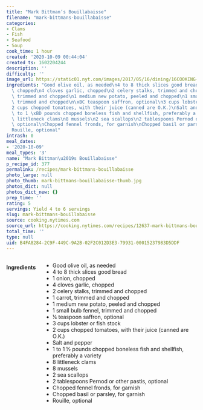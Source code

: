 ```yaml
---
title: "Mark Bittman’s Bouillabaisse"
filename: "mark-bittmans-bouillabaisse"
categories:
- Clams
- Fish
- Seafood
- Soup
cook_time: 1 hour
created: '2020-10-09 00:44:04'
created_ts: 1602204244
description: ''
difficulty: ''
image_url: https://static01.nyt.com/images/2017/05/16/dining/16COOKING-BITTMAN-BOUILLABAISSE/16COOKING-BITTMAN-BOUILLABAISSE-articleLarge.jpg
ingredients: "Good olive oil, as needed\n4 to 8 thick slices good bread\n1 onion,\
  \ chopped\n4 cloves garlic, chopped\n2 celery stalks, trimmed and chopped\n1 carrot,\
  \ trimmed and chopped\n1 medium new potato, peeled and chopped\n1 small bulb fennel,\
  \ trimmed and chopped\n\xBC teaspoon saffron, optional\n3 cups lobster or fish stock\n\
  2 cups chopped tomatoes, with their juice (canned are O.K.)\nSalt and pepper\n1\
  \ to 1 \xBD pounds chopped boneless fish and shellfish, preferably a variety\n8\
  \ littleneck clams\n8 mussels\n2 sea scallops\n2 tablespoons Pernod or other pastis,\
  \ optional\nChopped fennel fronds, for garnish\nChopped basil or parsley, for garnish\n\
  Rouille, optional"
intrash: 0
meal_dates:
- '2020-10-09'
meal_types: '3'
name: "Mark Bittman\u2019s Bouillabaisse"
p_recipe_id: 377
permalink: /recipes/mark-bittmans-bouillabaisse
photo_large: null
photo_thumb: mark-bittmans-bouillabaisse-thumb.jpg
photos_dict: null
photos_dict_new: {}
prep_time: ''
rating: 5
servings: Yield 4 to 6 servings
slug: mark-bittmans-bouillabaisse
source: cooking.nytimes.com
source_url: https://cooking.nytimes.com/recipes/12637-mark-bittmans-bouillabaisse
total_time: ''
type: null
uid: B4FA8284-2C9F-449C-9A2B-02F2C012D3E3-79931-00015237983D5DDF
---
```

<div class="large-8 medium-7 columns" id="writeup">	</div><!-- #writeup -->
</div><!-- #row-one -->
<div class="row" id="row-two">	<div class="medium-4 small-5 columns" id="ingredients"><h4>Ingredients</h4><div class="box box-ingredients content"><ul>
<li>Good olive oil, as needed</li>
<li>4 to 8 thick slices good bread</li>
<li>1 onion, chopped</li>
<li>4 cloves garlic, chopped</li>
<li>2 celery stalks, trimmed and chopped</li>
<li>1 carrot, trimmed and chopped</li>
<li>1 medium new potato, peeled and chopped</li>
<li>1 small bulb fennel, trimmed and chopped</li>
<li>¼ teaspoon saffron, optional</li>
<li>3 cups lobster or fish stock</li>
<li>2 cups chopped tomatoes, with their juice (canned are O.K.)</li>
<li>Salt and pepper</li>
<li>1 to 1 ½ pounds chopped boneless fish and shellfish, preferably a variety</li>
<li>8 littleneck clams</li>
<li>8 mussels</li>
<li>2 sea scallops</li>
<li>2 tablespoons Pernod or other pastis, optional</li>
<li>Chopped fennel fronds, for garnish</li>
<li>Chopped basil or parsley, for garnish</li>
<li>Rouille, optional</li>
</ul>
</div>	</div>	<div class="medium-6 small-7 columns" id="directions">	</div>